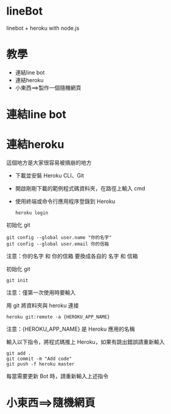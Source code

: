lineBot
===
linebot + heroku  with node.js

# 教學
  * 連結line bot
  * 連結heroku
  * 小東西==>製作一個隨機網頁
# 連結line bot
# 連結heroku
這個地方是大家很容易被搞崩的地方
* 下載並安裝 Heroku CLI、Git
* 開啟剛剛下載的範例程式碼資料夾，在路徑上輸入 cmd
* 使用終端或命令行應用程序登錄到 Heroku
    
   ```
   heroku login
   ```

初始化 git

    git config --global user.name "你的名字"
    git config --global user.email 你的信箱
    
注意：你的名字 和 你的信箱 要換成各自的 名字 和 信箱

初始化 git

    git init
注意：僅第一次使用時要輸入

用 git 將資料夾與 heroku 連接

    heroku git:remote -a {HEROKU_APP_NAME}
注意：{HEROKU_APP_NAME} 是 Heroku 應用的名稱

輸入以下指令，將程式碼推上 Heroku，如果有跳出錯誤請重新輸入

    git add .
    git commit -m "Add code"
    git push -f heroku master
每當需要更新 Bot 時，請重新輸入上述指令

# 小東西==>隨機網頁
